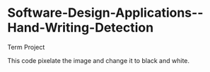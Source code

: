 # Software-Design-Applications--Hand-Writing-Detection
Term Project


This code pixelate the image and change it to black and white.
